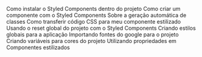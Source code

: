 Como instalar o Styled Components dentro do projeto
Como criar um componente com o Styled Components
Sobre a geração automática de classes
Como transferir código CSS para meu componente estilizado
Usando o reset global do projeto com o Styled Components
Criando estilos globais para a aplicação
Importando fontes do google para o projeto
Criando variáveis para cores do projeto
Utilizando propriedades em Componentes estilizados
